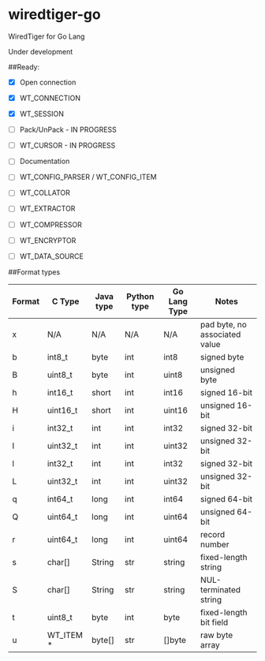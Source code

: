 # wiredtiger-go
WiredTiger for Go Lang

Under development

##Ready:
- [x] Open connection
- [x] WT_CONNECTION
- [x] WT_SESSION
- [ ] Pack/UnPack - IN PROGRESS
- [ ] WT_CURSOR - IN PROGRESS
- [ ] Documentation
- [ ] WT_CONFIG_PARSER / WT_CONFIG_ITEM
- [ ] WT_COLLATOR
- [ ] WT_EXTRACTOR
- [ ] WT_COMPRESSOR
- [ ] WT_ENCRYPTOR
- [ ] WT_DATA_SOURCE
 

##Format types

| Format | C Type | Java type| Python type | Go Lang Type | Notes |
| --- | --- | --- | --- | --- | --- |
| x | N/A | N/A | N/A | N/A | pad byte, no associated value |
| b | int8_t | byte | int | int8 | signed byte |
| B | uint8_t | byte | int | uint8 | unsigned byte |
| h | int16_t | short | int | int16 | signed 16-bit |
| H | uint16_t | short | int | uint16 | unsigned 16-bit|
| i | int32_t | int | int | int32 | signed 32-bit | 
| I | uint32_t | int | int | uint32 | unsigned 32-bit |
| l | int32_t | int | int | int32 | signed 32-bit |
| L | uint32_t | int | int | uint32 | unsigned 32-bit |
| q | int64_t | long | int | int64 | signed 64-bit |
| Q | uint64_t | long | int | uint64 | unsigned 64-bit |
| r | uint64_t | long | int | uint64 | record number |
| s | char[] | String | str | string | fixed-length string |
| S | char[] | String | str | string | NUL-terminated string |
| t | uint8_t | byte | int | byte | fixed-length bit field |
| u | WT_ITEM * | byte[] | str | []byte | raw byte array |




